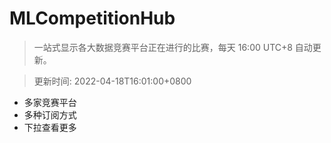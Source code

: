 # MLCompetitionHub

> 一站式显示各大数据竞赛平台正在进行的比赛，每天 16:00 UTC+8 自动更新。
  
> 更新时间: 2022-04-18T16:01:00+0800 

* 多家竞赛平台
* 多种订阅方式
* 下拉查看更多